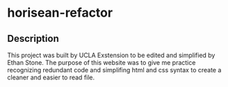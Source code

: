 # horisean-refactor

## Description
This project was built by UCLA Exstension to be edited and simplified by Ethan Stone. The purpose of this website was to give me practice recognizing redundant code and simplifing html and css syntax to create a cleaner and easier to read file.